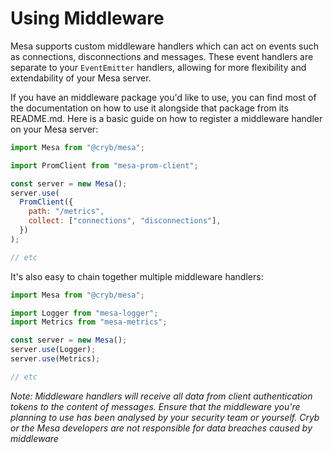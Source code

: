 # Using Middleware

Mesa supports custom middleware handlers which can act on events such as
connections, disconnections and messages. These event handlers are separate to
your `EventEmitter` handlers, allowing for more flexibility and extendability of
your Mesa server.

If you have an middleware package you'd like to use, you can find most of the
documentation on how to use it alongside that package from its README.md. Here
is a basic guide on how to register a middleware handler on your Mesa server:

```js
import Mesa from "@cryb/mesa";

import PromClient from "mesa-prom-client";

const server = new Mesa();
server.use(
  PromClient({
    path: "/metrics",
    collect: ["connections", "disconnections"],
  })
);

// etc
```

It's also easy to chain together multiple middleware handlers:

```js
import Mesa from "@cryb/mesa";

import Logger from "mesa-logger";
import Metrics from "mesa-metrics";

const server = new Mesa();
server.use(Logger);
server.use(Metrics);

// etc
```

_Note: Middleware handlers will receive all data from client authentication
tokens to the content of messages. Ensure that the middleware you're planning to
use has been analysed by your security team or yourself. Cryb or the Mesa
developers are not responsible for data breaches caused by middleware_
